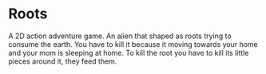 # Roots

A 2D action adventure game. An alien that shaped as roots trying to consume the earth. You have to kill it because it moving towards your home and your mom is sleeping at home. To kill the root you have to kill its little pieces around it, they feed them.
 
